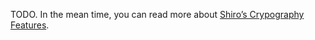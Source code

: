 TODO. In the mean time, you can read more about [Shiro’s Crypography Features](http://shiro.apache.org/cryptography-features.html). 